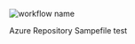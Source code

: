 ![workflow name](https://github.com/reddyfull/azurefunctions/actions/workflows/cicd_flow.yml/badge.svg)

Azure Repository
Sampefile test